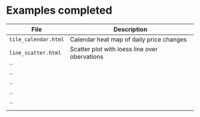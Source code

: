 

# Examples completed 

| File | Description |
| --- | --- |
| `tile_calendar.html` | Calendar heat map of daily price changes |
| `line_scatter.html` | Scatter plot with loess line over obervations |
| `` |  | 
| `` |  | 
| `` |  | 
| `` |  | 
| `` |  | 
